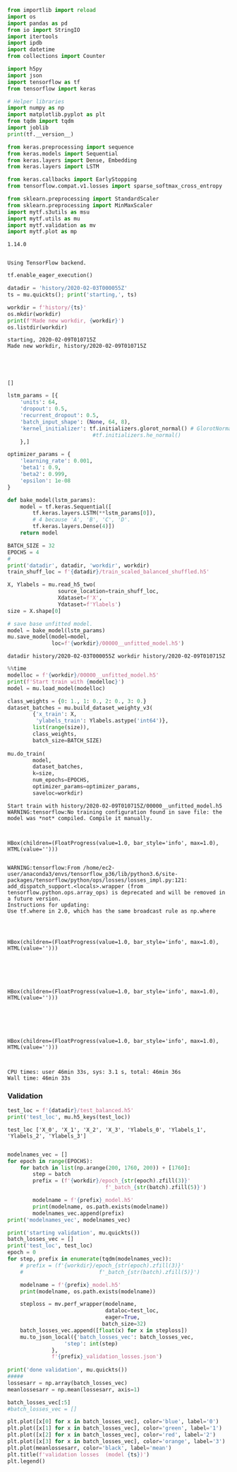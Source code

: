 

```python
from importlib import reload
import os
import pandas as pd
from io import StringIO
import itertools
import ipdb
import datetime
from collections import Counter

import h5py
import json
import tensorflow as tf
from tensorflow import keras

# Helper libraries
import numpy as np
import matplotlib.pyplot as plt
from tqdm import tqdm
import joblib
print(tf.__version__)

from keras.preprocessing import sequence
from keras.models import Sequential
from keras.layers import Dense, Embedding
from keras.layers import LSTM

from keras.callbacks import EarlyStopping
from tensorflow.compat.v1.losses import sparse_softmax_cross_entropy

from sklearn.preprocessing import StandardScaler
from sklearn.preprocessing import MinMaxScaler
import mytf.s3utils as msu
import mytf.utils as mu
import mytf.validation as mv
import mytf.plot as mp
```

    1.14.0


    Using TensorFlow backend.



```python
tf.enable_eager_execution()
```


```python
datadir = 'history/2020-02-03T000055Z'
ts = mu.quickts(); print('starting,', ts)

workdir = f'history/{ts}'
os.mkdir(workdir)
print(f'Made new workdir, {workdir}')
os.listdir(workdir)
```

    starting, 2020-02-09T010715Z
    Made new workdir, history/2020-02-09T010715Z





    []




```python
lstm_params = [{
    'units': 64,
    'dropout': 0.5,
    'recurrent_dropout': 0.5,
    'batch_input_shape': (None, 64, 8),
    'kernel_initializer': tf.initializers.glorot_normal() # GlorotNormal()
                           #tf.initializers.he_normal()
    },]

optimizer_params = {
    'learning_rate': 0.001,  
    'beta1': 0.9, 
    'beta2': 0.999, 
    'epsilon': 1e-08
}

def bake_model(lstm_params):
    model = tf.keras.Sequential([
        tf.keras.layers.LSTM(**lstm_params[0]),
        # 4 because 'A', 'B', 'C', 'D'.
        tf.keras.layers.Dense(4)])
    return model
```


```python
BATCH_SIZE = 32
EPOCHS = 4
#
print('datadir', datadir, 'workdir', workdir)
train_shuff_loc = f'{datadir}/train_scaled_balanced_shuffled.h5'

X, Ylabels = mu.read_h5_two(
                source_location=train_shuff_loc, 
                Xdataset=f'X',
                Ydataset=f'Ylabels')
size = X.shape[0]

# save base unfitted model.
model = bake_model(lstm_params)
mu.save_model(model=model, 
              loc=f'{workdir}/00000__unfitted_model.h5')
```

    datadir history/2020-02-03T000055Z workdir history/2020-02-09T010715Z



```python
%%time
modelloc = f'{workdir}/00000__unfitted_model.h5'
print(f'Start train with {modelloc}')
model = mu.load_model(modelloc)

class_weights = {0: 1., 1: 0., 2: 0., 3: 0.}
dataset_batches = mu.build_dataset_weighty_v3(
        {'x_train': X,
         'ylabels_train': Ylabels.astype('int64')},
        list(range(size)), 
        class_weights,
        batch_size=BATCH_SIZE)
    
mu.do_train(
        model,
        dataset_batches,
        k=size,
        num_epochs=EPOCHS,
        optimizer_params=optimizer_params,
        saveloc=workdir)

```

    Start train with history/2020-02-09T010715Z/00000__unfitted_model.h5
    WARNING:tensorflow:No training configuration found in save file: the model was *not* compiled. Compile it manually.



    HBox(children=(FloatProgress(value=1.0, bar_style='info', max=1.0), HTML(value='')))


    WARNING:tensorflow:From /home/ec2-user/anaconda3/envs/tensorflow_p36/lib/python3.6/site-packages/tensorflow/python/ops/losses/losses_impl.py:121: add_dispatch_support.<locals>.wrapper (from tensorflow.python.ops.array_ops) is deprecated and will be removed in a future version.
    Instructions for updating:
    Use tf.where in 2.0, which has the same broadcast rule as np.where
    



    HBox(children=(FloatProgress(value=1.0, bar_style='info', max=1.0), HTML(value='')))


    



    HBox(children=(FloatProgress(value=1.0, bar_style='info', max=1.0), HTML(value='')))


    



    HBox(children=(FloatProgress(value=1.0, bar_style='info', max=1.0), HTML(value='')))


    
    CPU times: user 46min 33s, sys: 3.1 s, total: 46min 36s
    Wall time: 46min 33s


### Validation


```python
test_loc = f'{datadir}/test_balanced.h5'
print('test_loc', mu.h5_keys(test_loc))
```

    test_loc ['X_0', 'X_1', 'X_2', 'X_3', 'Ylabels_0', 'Ylabels_1', 'Ylabels_2', 'Ylabels_3']



```python

modelnames_vec = []
for epoch in range(EPOCHS):
    for batch in list(np.arange(200, 1760, 200)) + [1760]:
        step = batch
        prefix = (f'{workdir}/epoch_{str(epoch).zfill(3)}'
                               f'_batch_{str(batch).zfill(5)}')

        modelname = f'{prefix}_model.h5'
        print(modelname, os.path.exists(modelname))
        modelnames_vec.append(prefix)
print('modelnames_vec', modelnames_vec)
```


```python
print('starting validation', mu.quickts())
batch_losses_vec = []
print('test_loc', test_loc)
epoch = 0
for step, prefix in enumerate(tqdm(modelnames_vec)):
    # prefix = (f'{workdir}/epoch_{str(epoch).zfill(3)}'
    #                        f'_batch_{str(batch).zfill(5)}')

    modelname = f'{prefix}_model.h5'
    print(modelname, os.path.exists(modelname))

    steploss = mv.perf_wrapper(modelname,
                               dataloc=test_loc,
                               eager=True,
                              batch_size=32)
    batch_losses_vec.append([float(x) for x in steploss])
    mu.to_json_local({'batch_losses_vec': batch_losses_vec,
                  'step': int(step)
              }, 
              f'{prefix}_validation_losses.json')
    
print('done validation', mu.quickts())
#####
lossesarr = np.array(batch_losses_vec)
meanlossesarr = np.mean(lossesarr, axis=1)

batch_losses_vec[:5]
#batch_losses_vec = []

plt.plot([x[0] for x in batch_losses_vec], color='blue', label='0')
plt.plot([x[1] for x in batch_losses_vec], color='green', label='1')
plt.plot([x[2] for x in batch_losses_vec], color='red', label='2')
plt.plot([x[3] for x in batch_losses_vec], color='orange', label='3')
plt.plot(meanlossesarr, color='black', label='mean')
plt.title(f'validation losses  (model {ts})')
plt.legend()     
        
```
